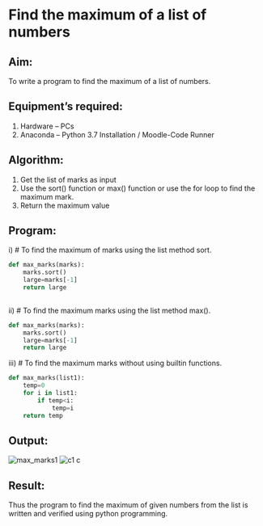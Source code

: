 # Find the maximum of a list of numbers
## Aim:
To write a program to find the maximum of a list of numbers.
## Equipment’s required:
1.	Hardware – PCs
2.	Anaconda – Python 3.7 Installation / Moodle-Code Runner
## Algorithm:
1.	Get the list of marks as input
2.	Use the sort() function or max() function or use the for loop to find the maximum mark.
3.	Return the maximum value
## Program:

i)	# To find the maximum of marks using the list method sort.
```Python
def max_marks(marks):
    marks.sort()
    large=marks[-1]
    return large
    


```

ii)	# To find the maximum marks using the list method max().
```Python
def max_marks(marks):
    marks.sort()
    large=marks[-1]
    return large


```

iii) # To find the maximum marks without using builtin functions.
```Python
def max_marks(list1):
    temp=0
    for i in list1:
        if temp<i:
            temp=i
    return temp        


```



## Output:
![max_marks1](https://github.com/Rohithravi333/FindMaximum/assets/119394126/3ee8e0e7-1d33-49cf-8bc1-dbe7697d9ac7)
![c1 c](https://github.com/Rohithravi333/FindMaximum/assets/119394126/f0b658d7-833f-4ca9-aa44-25fd32797f29)





## Result:
Thus the program to find the maximum of given numbers from the list is written and verified using python programming.
